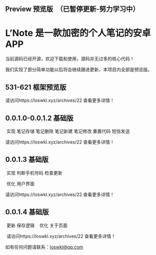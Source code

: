 ## Preview 预览版  （已暂停更新-努力学习中）
# L’Note 是一款加密的个人笔记的安卓APP 

  当前源码已经开源，欢迎下载和使用，源码并无过多的核心代码！

  我们实现了部分简单功能以后将会继续跟进更新，本项目内全部是预览版。
  
## 531-621 框架预览版 

  请访问https://loswkl.xyz/archives/22 查看更多详情！
  
## 0.0.1.0-0.0.1.2 基础版

  实现 笔记存储 笔记删除 笔记新建 笔记修改 重置代码 短信发送

  请访问https://loswkl.xyz/archives/22 查看更多详情！
  
## 0.0.1.3 基础版

  实现 判断手机号码 检查更新 

  优化 用户界面

  请访问https://loswkl.xyz/archives/22 查看更多详情！
  
## 0.0.1.4 基础版
  
  更新 保存逻辑 
  
  优化 关于页面
  
  请访问https://loswkl.xyz/archives/22 查看更多详情！
  
  如有任何问题请联系：loswkl@qq.com
